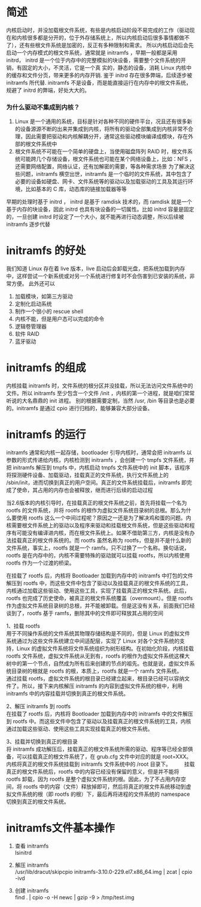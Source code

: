 # 简述
内核启动时，并没加载根文件系统，有些是内核启动阶段不易完成的工作（驱动现在和内核很多都是分开的，位于外存储系统上，所以内核启动后很多事情都做不了），还有些根文件系统是加密的，反正有多种限制和需求。
所以内核启动后会先启动一个内存模式的根文件系统，通常就是 initramfs ，早期一般都是采用 initrd， initrd 是一个位于内存中的完整模拟的块设备，需要整个文件系统的开销，有固定的大小，不灵活，它是一个真
实的，静态的设备，消耗 Linux 内核中的缓存和文件分页，带来更多的内存开销. 鉴于 initrd 存在很多弊端，后续逐步被 initramfs 所代替. initramfs 不是设备，而是能直接运行在内存中的根文件系统，规避了 initrd 
的弊端，好处大大的。

### 为什么驱动不集成到内核？
1. Linux 是一个通用的系统，目标是针对各种不同的硬件平台，况且还有很多新的设备源源不断的出来并集成到内核，将所有的驱动全部集成到内核非常不合理，因此需要把驱动和内核解耦分开，通常这些驱动模块编译成模块，存在外部的根文件系统中
2. 根文件系统不可能在一个简单的硬盘上，当使用磁盘阵列 RAID 时，根文件系统可能跨几个存储设备，根文件系统也可能在某个网络设备上，比如：NFS ，还需要网络配置，网络认证，还有加解密的需要，等各种需求场景
为了解决这些问题，initramfs 横空出世，initramfs 是一个临时的文件系统，其中包含了必要的设备如硬盘、网卡、文件系统等的驱动以及加载驱动的工具及其运行环境，比如基本的 C 库，动态库的链接加载器等等

早期的处理时基于 initrd ， initrd 是基于 ramdisk 技术的，而 ramdisk 就是一个基于内存的块设备，因此 initrd 也具有块设备的一切属性。比如 initrd 容量是固定的，一旦创建 initrd 时设定了一个大小，就不能再进行动态调整，所以后续被 initramfs 逐步代替

# initramfs 的好处
我们知道 Linux 存在着 live 版本，live 启动后会卸载光盘，把系统加载到内存中，这样尝试一个新系统或对另一个系统进行修复时不会伤害到已安装的系统，非常方便。
此外还可以
1. 加载模块，如第三方驱动
2. 定制化启动系统
3. 制作一个很小的 rescue shell
4. 内核不能，但是用户态可以完成的命令
5. 逻辑卷管理器
6. 软件 RAID
7. 蓝牙驱动

# initramfs 的组成
内核挂载 initramfs 时，文件系统的根分区并没挂载，所以无法访问文件系统中的文件。所以 initramfs 至少包含一个文件 /init ，内核的第一个进程，就是咱们常常听说的大名鼎鼎的 init 进程。
别的根据需要定制，当然 /usr, /bin 等目录也是必要的。initramfs 是通过 cpio 进行归档的，能够兼容大部分设备。 

# initramfs 的运行
initramfs 通常和内核一起存储，bootloader 引导内核时，通常会把 initramfs 以参数的形式传递给内核，内核检测到 initramfs ，会创建一个 tmpfs 文件系统，并把 initramfs 解压到 tmpfs 中，内核启动 tmpfs 文件系统中的 init 脚本，该程序将探测硬件设备、加载驱动，挂载真正的文件系统，执行文件系统上的 /sbin/init，进而切换到真正的用户空间。真正的文件系统挂载后，initramfs 即完成了使命，其占用的内存也会被释放，继而进行后续的启动过程

当2.6版本的内核引导时，在挂载真正的根文件系统之前，首先将挂载一个名为 rootfs 的文件系统，并将 rootfs 的根作为虚拟文件系统目录树的总根。那么为什么要使用 rootfs 这么一个中间过程呢？原因之一还是为了解决鸡和蛋的问题。内核需要根文件系统上的驱动以及程序来驱动和挂载根文件系统，但是这些驱动和程序有可能没有编译进内核，而在根文件系统上。如果不借助第三方，内核是没有办法挂载真正的根文件系统的。而 rootfs 虽然名称为 rootfs，但是并不是什么新的文件系统，事实上，rootfs 就是一个 ramfs，只不过换了一个名称。换句话说，rootfs 是在内存中的，内核不需要特殊的驱动就可以挂载 rootfs，所以内核使用 rootfs 作为一个过渡的桥梁。        

在挂载了 rootfs 后，内核将 Bootloader 加载到内存中的 initramfs 中打包的文件解压到 rootfs 中，而这些文件中包含了驱动以及挂载真正的根文件系统的工具，内核通过加载这些驱动、使用这些工具，实现了挂载真正的根文件系统。此后，rootfs 也完成了历史使命，被真正的根文件系统覆盖（overmount）。但是 rootfs 作为虚拟文件系统目录树的总根，并不能被卸载。但是这没有关系，前面我们已经谈到了，rootfs 基于 ramfs，删除其中的文件即可释放其占用的空间

1、挂载 rootfs  
用于不同操作系统的文件系统其物理存储结构是不同的，但是 Linux 的虚拟文件系统通过为这些文件系统建立中间适配层，实现了 Linux 对各个文件系统的支持，Linux 的虚拟文件系统将文件系统组织为树形结构。在初始化阶段，内核挂载 rootfs 文件系统，虚拟文件系统从无到有，rootfs 的根作为虚拟文件系统这棵大树中的第一个节点，自然成为所有后来创建的节点的祖先。也就是说，虚拟文件系统目录树的根就是 rootfs 的根，本质上，rootfs 就是一个 ramfs 文件系统。        
通过挂载 rootfs，虚拟文件系统的根目录已经建立起来，根目录已经可以容纳文件了。所以，接下来内核解压 initramfs 的内容到虚拟文件系统的根中，利用 initramfs 中的内容挂载并切换到真正的根文件系统。

2、解压 initramfs 到 rootfs  
在挂载了 rootfs 后，内核将 Bootloader 加载到内存中的 initramfs 中的文件解压到 rootfs 中。而这些文件中包含了驱动以及挂载真正的根文件系统的工具，内核通过加载这些驱动、使用这些工具实现挂载真正的根文件系统。

3、挂载并切换到真正的根目录  
将 initramfs 成功解压后，挂载真正的根文件系统所需的驱动、程序等已经全部俱备，可以挂载真正的根文件系统了，在 grub.cfg 文件中对应的就是 root=XXX。内核将真正的根文件系统挂载到 initramfs 文件系统中的 /root 目录下。        
挂载真正的根文件系统后，rootfs 中的内容已经没有保留的意义，但是并不能将 rootfs 卸载，因为 rootfs 是整个虚拟文件系统的根。因此，为了不占用内存空间，将 rootfs 中的内容（文件）释放掉即可，然后将真正的根文件系统移动到虚拟文件系统的根（即 rootfs 的根）下，最后再将进程的文件系统的 namespace 切换到真正的根文件系统。

# initramfs文件基本操作
1. 查看 initramfs  
lsinitrd

2. 解压 initramfs  
/usr/lib/dracut/skipcpio initramfs-3.10.0-229.el7.x86_64.img | zcat | cpio -ivd

3. 创建 initramfs  
find . | cpio -o -H newc | gzip -9 > /tmp/test.img